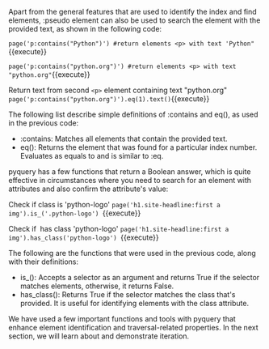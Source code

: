 
Apart from the general features that are used to identify the index and find elements, :pseudo element can also be used to search the element with the provided text, as shown in the following code:

`page('p:contains("Python")') #return elements <p> with text 'Python"`{{execute}}

`page('p:contains("python.org")') #return elements <p> with text "python.org"`{{execute}}

Return text from second `<p>` element containing text "python.org"
`page('p:contains("python.org")').eq(1).text()`{{execute}}

The following list describe simple definitions of :contains and eq(), as used in the previous code:

- :contains: Matches all elements that contain the provided text.
- eq(): Returns the element that was found for a particular index number. Evaluates as equals to and is similar to :eq.
 

pyquery has a few functions that return a Boolean answer, which is quite effective in circumstances where you need to search for an element with attributes and also confirm the attribute's value:


Check if class is 'python-logo'
`page('h1.site-headline:first a img').is_('.python-logo') `{{execute}}

Check if <img> has class 'python-logo'
`page('h1.site-headline:first a img').has_class('python-logo') `{{execute}}

The following are the functions that were used in the previous code, along with their definitions:

- is_(): Accepts a selector as an argument and returns True if the selector matches elements, otherwise, it returns False.
- has_class(): Returns True if the selector matches the class that's provided. It is useful for identifying elements with the class attribute.
 
We have used a few important functions and tools with pyquery that enhance element identification and traversal-related properties. In the next section, we will learn about and demonstrate iteration.